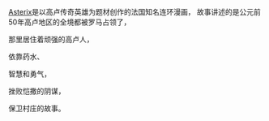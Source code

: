 [Asterix](http://www.asterix.com/)是以高卢传奇英雄为题材创作的法国知名连环漫画，
故事讲述的是公元前50年高卢地区的全境都被罗马占领了，

那里居住着顽强的高卢人，

依靠药水、

智慧和勇气，

挫败恺撒的阴谋，

保卫村庄的故事。